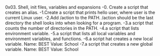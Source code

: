 0x03. Shell, init files, variables and expansions
-0. Create a script that creates an alias.
-1.Create a script that prints hello user, where user is the current Linux user.
-2.Add /action to the PATH. /action should be the last directory the shell looks into when looking for a program.
-3.a script that counts the number of directories in the PATH.
-4.a script that lists environment variable.
-5.a script that lists all local variables and environment variables, and functions.
-6.a script hat creates a new local variable.
Name: BEST
Value: School
-7.a script that creates a new global variable.
Name: BEST
Value: School
